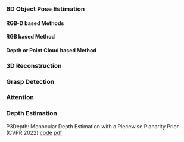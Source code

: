 ### 6D Object Pose Estimation
#### RGB-D based Methods
#### RGB based Method
#### Depth or Point Cloud based Method
### 3D Reconstruction
### Grasp Detection
### Attention
### Depth Estimation
P3Depth: Monocular Depth Estimation with a Piecewise Planarity Prior (CVPR 2022) [code](https://github.com/SysCV/P3Depth) [pdf](https://openaccess.thecvf.com/content/CVPR2022/papers/Patil_P3Depth_Monocular_Depth_Estimation_With_a_Piecewise_Planarity_Prior_CVPR_2022_paper.pdf)
